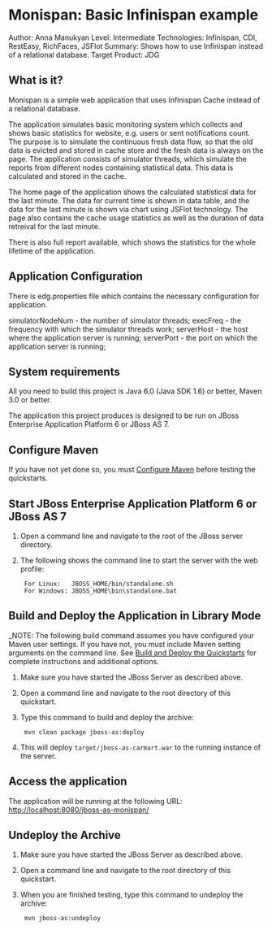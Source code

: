 Monispan: Basic Infinispan example
=================================
Author: Anna Manukyan
Level: Intermediate
Technologies: Infinispan, CDI, RestEasy, RichFaces, JSFlot
Summary: Shows how to use Infinispan instead of a relational database.
Target Product: JDG

What is it?
-----------

Monispan is a simple web application that uses Infinispan Cache instead of a relational database.

The application simulates basic monitoring system which collects and shows basic statistics for website, e.g. users or sent notifications count.
The purpose is to simulate the continuous fresh data flow, so that the old data is evicted and stored in cache store and the fresh data is always on the page.
The application consists of simulator threads, which simulate the reports from different nodes containing statistical data.
This data is calculated and stored in the cache.

The home page of the application shows the calculated statistical data for the last minute. The data for current time is shown
in data table, and the data for the last minute is shown via chart using JSFlot technology. The page also contains the
cache usage statistics as well as the duration of data retreival for the last minute.

There is also full report available, which shows the statistics for the whole lifetime of the application.

Application Configuration
-------------------------

There is edg.properties file which contains the necessary configuration for application.

simulatorNodeNum           - the number of simulator threads;
execFreq                   - the frequency with which the simulator threads work;
serverHost                 - the host where the application server is running;
serverPort                 - the port on which the application server is running;

System requirements
-------------------

All you need to build this project is Java 6.0 (Java SDK 1.6) or better, Maven 3.0 or better.

The application this project produces is designed to be run on JBoss Enterprise Application Platform 6 or JBoss AS 7. 

 
Configure Maven
---------------

If you have not yet done so, you must [Configure Maven](../README.md#configure-maven-) before testing the quickstarts.


Start JBoss Enterprise Application Platform 6 or JBoss AS 7
-----------------------------------------------------------

1. Open a command line and navigate to the root of the JBoss server directory.
2. The following shows the command line to start the server with the web profile:

        For Linux:   JBOSS_HOME/bin/standalone.sh
        For Windows: JBOSS_HOME\bin\standalone.bat


Build and Deploy the Application in Library Mode
-----------------------------------------------

_NOTE: The following build command assumes you have configured your Maven user settings. If you have not, you must include Maven setting arguments on the command line. See [Build and Deploy the Quickstarts](../README.md#buildanddeploy) for complete instructions and additional options.

1. Make sure you have started the JBoss Server as described above.
2. Open a command line and navigate to the root directory of this quickstart.
3. Type this command to build and deploy the archive:

        mvn clean package jboss-as:deploy
        
4. This will deploy `target/jboss-as-carmart.war` to the running instance of the server.
 

Access the application
---------------------

The application will be running at the following URL: <http://localhost:8080/jboss-as-monispan/>


Undeploy the Archive
--------------------

1. Make sure you have started the JBoss Server as described above.
2. Open a command line and navigate to the root directory of this quickstart.
3. When you are finished testing, type this command to undeploy the archive:

        mvn jboss-as:undeploy